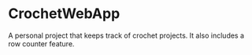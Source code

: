 # CrochetWebApp
A personal project that keeps track of crochet projects. It also includes a row counter feature.
